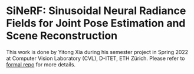 # SiNeRF: Sinusoidal Neural Radiance Fields for Joint Pose Estimation and Scene Reconstruction

This work is done by Yitong Xia during his semester project in Spring 2022 at Computer Vision Laboratory (CVL), D-ITET, ETH Zürich. Please refer to [formal repo](https://github.com/yitongx/sinerf) for more details.



